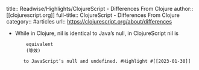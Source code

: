 title:: Readwise/Highlights/ClojureScript - Differences From Clojure
author:: [[clojurescript.org]]
full-title:: ClojureScript - Differences From Clojure
category:: #articles
url:: https://clojurescript.org/about/differences

- While in Clojure, nil is identical to Java’s null, in ClojureScript nil is 
        
          equivalent
          (等效)
        
         to JavaScript’s null and undefined. #Highlight #[[2023-01-30]]